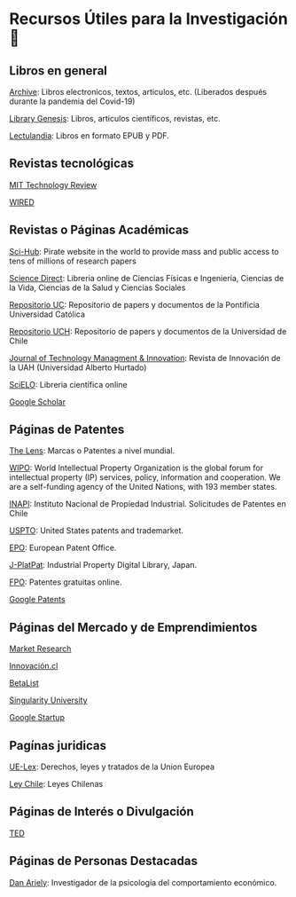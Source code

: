 # Recursos Útiles para la Investigación  🔎

## Libros en general  
[Archive](https://archive.org/details/texts?&sort=-downloads&page=2):
Libros electronicos, textos, articulos, etc. (Liberados después durante la pandemia del Covid-19)

[Library Genesis](http://gen.lib.rus.ec): 
Libros, articulos científicos, revistas, etc. 


[Lectulandia](https://www.lectulandia.co):
Libros en formato EPUB y PDF.


## Revistas tecnológicas
[MIT Technology Review](https://www.technologyreview.com/)


[WIRED](https://www.wired.com/)


## Revistas o Páginas Académicas

[Sci-Hub](https://sci-hub.se):
Pirate website in the world to provide mass and public access to tens of millions of research papers

[Science Direct](https://www.sciencedirect.com): 
Libreria online de Ciencias Físicas e Ingeniería, Ciencias de la Vida, Ciencias de la Salud y Ciencias Sociales

[Repositorio UC](https://repositorio.uc.cl):
Repositorio de papers y documentos de la Pontificia Universidad Católica

[Repositorio UCH](http://repositorio.uchile.cl):
Repositorio de papers y documentos de la Universidad de Chile

[Journal of Technology Managment & Innovation](https://www.jotmi.org/index.php/GT/index):
Revista de Innovación de la UAH (Universidad Alberto Hurtado)

[SciELO](https://scielo.org/es/): 
Libreria científica online

[Google Scholar](https://scholar.google.com)


## Páginas de Patentes

[The Lens](https://www.lens.org): 
Marcas o Patentes a nivel mundial.

[WIPO](https://www.wipo.int/portal/en/index.html):
World Intellectual Property Organization is the global forum for intellectual property (IP) services, policy, information and cooperation. We are a self-funding agency of the United Nations, with 193 member states.

[INAPI](https://www.inapi.cl): 
Instituto Nacional de Propiedad Industrial. Solicitudes de Patentes en Chile

[USPTO](https://www.uspto.gov):
United States patents and trademarket.

[EPO](https://worldwide.espacenet.com/?locale=en_EP):
European Patent Office.

[J-PlatPat](https://www.j-platpat.inpit.go.jp):
Industrial Property Digital Library, Japan.

[FPO](http://www.freepatentsonline.com):
Patentes gratuitas online.

[Google Patents](https://patents.google.com)

## Páginas del Mercado y de Emprendimientos

[Market Research](https://www.marketresearch.com)

[Innovación.cl](http://www.innovacion.cl)

[BetaList](https://betalist.com)

[Singularity University](https://su.org)

[Google Startup](https://startup.google.com/intl/es/)


## Pagínas juridicas

[UE-Lex](https://eur-lex.europa.eu/homepage.html?locale=es):
Derechos, leyes y tratados de la Union Europea

[Ley Chile](https://www.leychile.cl/Consulta/homebasico):
Leyes Chilenas

## Páginas de Interés o Divulgación

[TED](https://www.ted.com/#/recommendation)

## Páginas de Personas Destacadas

[Dan Ariely](http://danariely.com/):
Investigador de la psicología del comportamiento económico.
